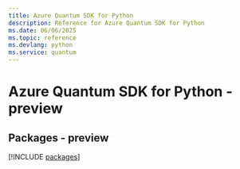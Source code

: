 ```yaml
---
title: Azure Quantum SDK for Python
description: Reference for Azure Quantum SDK for Python
ms.date: 06/06/2025
ms.topic: reference
ms.devlang: python
ms.service: quantum
---
```

# Azure Quantum SDK for Python - preview
## Packages - preview
[!INCLUDE [packages](quantum-index.md)]